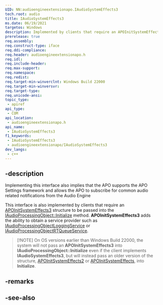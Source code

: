 ```yaml
---
UID: NN:audioengineextensionapo.IAudioSystemEffects3
tech.root: audio
title: IAudioSystemEffects3
ms.date: 06/19/2021
targetos: Windows
description: Implemented by clients that require an APOInitSystemEffects3 structure to be passed into the IAudioProcessingObject::Initialize method.
prerelease: true
req.assembly: 
req.construct-type: iface
req.ddi-compliance: 
req.header: audioengineextensionapo.h
req.idl: 
req.include-header: 
req.max-support: 
req.namespace: 
req.redist: 
req.target-min-winverclnt: Windows Build 22000
req.target-min-winversvr: 
req.target-type: 
req.unicode-ansi: 
topic_type:
 - apiref
api_type:
 - COM
api_location:
 - audioengineextensionapo.h
api_name:
 - IAudioSystemEffects3
f1_keywords:
 - IAudioSystemEffects3
 - audioengineextensionapo/IAudioSystemEffects3
dev_langs:
 - c++
---
```


## -description

Implementing this interface also implies that the APO supports the APO Settings framework and allows the APO to subscribe for common audio related notifications from the Audio Engine

This interface is also implemented by clients that require an [APOInitSystemEffects3](ns-audioengineextensionapo-apoinitsystemeffects3.md) structure to be passed into the [IAudioProcessingObject::Initialize](..//audioenginebaseapo/nf-audioenginebaseapo-iaudioprocessingobject-initialize.md) method. **APOInitSystemEffects3** adds the ability to obtain a service provider such as [IAudioProcessingObjectLoggingService](nn-audioengineextensionapo-iaudioprocessingobjectloggingservice.md) or [IAudioProcessingObjectRTQueueService](nn-audioengineextensionapo-iaudioprocessingobjectrtqueueservice.md). 

> [!NOTE] On OS versions earlier than Windows Build 22000, the system will not pass an **APOInitSystemEffects3** into **IAudioProcessingObject::Initialize** even if the client implements **IAudioSystemEffects3**, but will instead pass an older version of the structure, [APOInitSystemEffects2](audioenginebaseapo/ns-audioenginebaseapo-apoinitsystemeffects2) or [APOInitSystemEffects](audioenginebaseapo/ns-audioenginebaseapo-apoinitsystemeffects2), into **Initialize**.

## -remarks



## -see-also

